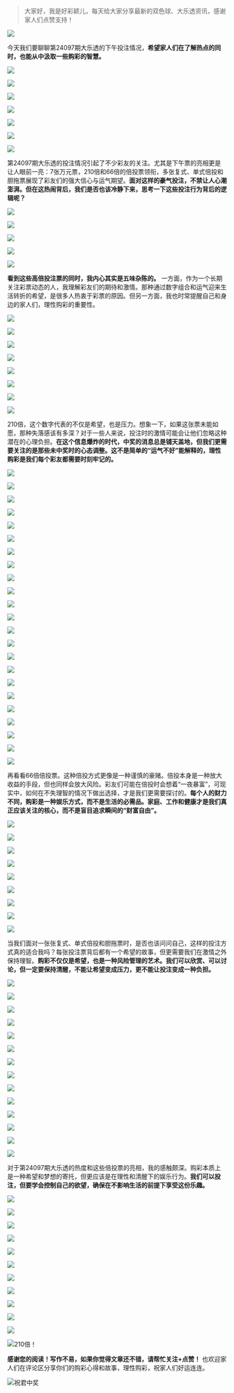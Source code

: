 
> 大家好，我是好彩颖儿，每天给大家分享最新的双色球、大乐透资讯，感谢家人们点赞支持！

![](https://cdn.jsdelivr.net/gh/wangwenjie1314/PicCDN/2024-7-12/1720763627240-image.png)


今天我们要聊聊第24097期大乐透的下午投注情况，**希望家人们在了解热点的同时，也能从中汲取一些购彩的智慧。**

![](https://cdn.jsdelivr.net/gh/wangwenjie1314/PicCDN/2024-8-21/1724227450044-image.png)


![](https://cdn.jsdelivr.net/gh/wangwenjie1314/PicCDN/2024-8-21/1724227347894-image.png)


![](https://cdn.jsdelivr.net/gh/wangwenjie1314/PicCDN/2024-8-21/1724227374679-image.png)

![](https://cdn.jsdelivr.net/gh/wangwenjie1314/PicCDN/2024-8-21/1724227326729-image.png)

![](https://cdn.jsdelivr.net/gh/wangwenjie1314/PicCDN/2024-8-21/1724227280414-image.png)


![](https://cdn.jsdelivr.net/gh/wangwenjie1314/PicCDN/2024-8-21/1724227369830-image.png)


![](https://cdn.jsdelivr.net/gh/wangwenjie1314/PicCDN/2024-8-21/1724227412970-image.png)


第24097期大乐透的投注情况引起了不少彩友的关注。尤其是下午票的亮相更是让人眼前一亮：7张万元票，210倍和66倍的倍投票领衔，多张复式、单式倍投和胆拖票展现了彩友们的强大信心与运气期望。**面对这样的豪气投注，不禁让人心潮澎湃。但在这热闹背后，我们是否也该冷静下来，思考一下这些投注行为背后的逻辑呢？**


![](https://cdn.jsdelivr.net/gh/wangwenjie1314/PicCDN/2024-8-21/1724227439469-image.png)

![](https://cdn.jsdelivr.net/gh/wangwenjie1314/PicCDN/2024-8-21/1724227362351-image.png)


![](https://cdn.jsdelivr.net/gh/wangwenjie1314/PicCDN/2024-8-21/1724227318603-image.png)

![](https://cdn.jsdelivr.net/gh/wangwenjie1314/PicCDN/2024-8-21/1724227335699-image.png)

![](https://cdn.jsdelivr.net/gh/wangwenjie1314/PicCDN/2024-8-21/1724227399334-image.png)


**看到这些高倍投注票的同时，我内心其实是五味杂陈的。** 一方面，作为一个长期关注彩票动态的人，我理解彩友们的期待和激情。那种通过数字组合和运气迎来生活转折的希望，是很多人热衷于彩票的原因。但另一方面，我也时常提醒自己和身边的家人们，理性购彩的重要性。

![](https://cdn.jsdelivr.net/gh/wangwenjie1314/PicCDN/2024-8-21/1724227406359-image.png)

![](https://cdn.jsdelivr.net/gh/wangwenjie1314/PicCDN/2024-8-21/1724227341946-image.png)


![](https://cdn.jsdelivr.net/gh/wangwenjie1314/PicCDN/2024-8-21/1724227355384-image.png)

![](https://cdn.jsdelivr.net/gh/wangwenjie1314/PicCDN/2024-8-21/1724227306924-image.png)

![](https://cdn.jsdelivr.net/gh/wangwenjie1314/PicCDN/2024-8-21/1724227388603-image.png)


![](https://cdn.jsdelivr.net/gh/wangwenjie1314/PicCDN/2024-8-21/1724227266643-image.png)

![](https://cdn.jsdelivr.net/gh/wangwenjie1314/PicCDN/2024-8-21/1724227290073-image.png)

![](https://cdn.jsdelivr.net/gh/wangwenjie1314/PicCDN/2024-8-21/1724227313317-image.png)


210倍，这个数字代表的不仅是希望，也是压力。想象一下，如果这张票未能如愿，那种失落感该有多深？对于一些人来说，投注时的激情可能会让他们忽略这种潜在的心理负担。**在这个信息爆炸的时代，中奖的消息总是铺天盖地，但我们更需要关注的是那些未中奖时的心态调整。这不是简单的“运气不好”能解释的，理性购彩是我们每个彩友都需要时刻牢记的。**

![](https://cdn.jsdelivr.net/gh/wangwenjie1314/PicCDN/2024-8-21/1724227630859-image.png)


![](https://cdn.jsdelivr.net/gh/wangwenjie1314/PicCDN/2024-8-21/1724227761437-image.png)

![](https://cdn.jsdelivr.net/gh/wangwenjie1314/PicCDN/2024-8-21/1724227737247-image.png)

![](https://cdn.jsdelivr.net/gh/wangwenjie1314/PicCDN/2024-8-21/1724227429342-image.png)

![](https://cdn.jsdelivr.net/gh/wangwenjie1314/PicCDN/2024-8-21/1724227248171-image.png)

![](https://cdn.jsdelivr.net/gh/wangwenjie1314/PicCDN/2024-8-21/1724227730309-image.png)

![](https://cdn.jsdelivr.net/gh/wangwenjie1314/PicCDN/2024-8-21/1724227755854-image.png)


![](https://cdn.jsdelivr.net/gh/wangwenjie1314/PicCDN/2024-8-21/1724227664725-image.png)

![](https://cdn.jsdelivr.net/gh/wangwenjie1314/PicCDN/2024-8-21/1724227640396-image.png)


![](https://cdn.jsdelivr.net/gh/wangwenjie1314/PicCDN/2024-8-21/1724227271664-image.png)

![](https://cdn.jsdelivr.net/gh/wangwenjie1314/PicCDN/2024-8-21/1724227300227-image.png)

![](https://cdn.jsdelivr.net/gh/wangwenjie1314/PicCDN/2024-8-21/1724227685337-image.png)


![](https://cdn.jsdelivr.net/gh/wangwenjie1314/PicCDN/2024-8-21/1724227616235-image.png)

![](https://cdn.jsdelivr.net/gh/wangwenjie1314/PicCDN/2024-8-21/1724227610209-image.png)

![](https://cdn.jsdelivr.net/gh/wangwenjie1314/PicCDN/2024-8-21/1724227585646-image.png)

![](https://cdn.jsdelivr.net/gh/wangwenjie1314/PicCDN/2024-8-21/1724227722907-image.png)

![](https://cdn.jsdelivr.net/gh/wangwenjie1314/PicCDN/2024-8-21/1724227717765-image.png)

![](https://cdn.jsdelivr.net/gh/wangwenjie1314/PicCDN/2024-8-21/1724227710977-image.png)

![](https://cdn.jsdelivr.net/gh/wangwenjie1314/PicCDN/2024-8-21/1724227707539-image.png)

![](https://cdn.jsdelivr.net/gh/wangwenjie1314/PicCDN/2024-8-21/1724227703445-image.png)

![](https://cdn.jsdelivr.net/gh/wangwenjie1314/PicCDN/2024-8-21/1724227750056-image.png)

![](https://cdn.jsdelivr.net/gh/wangwenjie1314/PicCDN/2024-8-21/1724227744361-image.png)


![](https://cdn.jsdelivr.net/gh/wangwenjie1314/PicCDN/2024-8-21/1724227673378-image.png)


再看看66倍倍投票。这种倍投方式更像是一种谨慎的豪赌。倍投本身是一种放大收益的手段，但也同样会放大风险。彩友们可能在倍投时会想着“一夜暴富”，可现实中，如何在不失理智的情况下做出选择，才是我们更需要探讨的。**每个人的财力不同，购彩是一种娱乐方式，而不是生活的必需品。家庭、工作和健康才是我们真正应该关注的核心，而不是盲目追求瞬间的“财富自由”。**

![](https://cdn.jsdelivr.net/gh/wangwenjie1314/PicCDN/2024-8-21/1724227694369-image.png)

![](https://cdn.jsdelivr.net/gh/wangwenjie1314/PicCDN/2024-8-21/1724227679696-image.png)


![](https://cdn.jsdelivr.net/gh/wangwenjie1314/PicCDN/2024-8-21/1724227649809-image.png)

![](https://cdn.jsdelivr.net/gh/wangwenjie1314/PicCDN/2024-8-21/1724227541672-image.png)


![](https://cdn.jsdelivr.net/gh/wangwenjie1314/PicCDN/2024-8-21/1724227595572-image.png)


![](https://cdn.jsdelivr.net/gh/wangwenjie1314/PicCDN/2024-8-21/1724227552852-image.png)

![](https://cdn.jsdelivr.net/gh/wangwenjie1314/PicCDN/2024-8-21/1724227537155-image.png)

![](https://cdn.jsdelivr.net/gh/wangwenjie1314/PicCDN/2024-8-21/1724227532280-image.png)


![](https://cdn.jsdelivr.net/gh/wangwenjie1314/PicCDN/2024-8-21/1724227575901-image.png)


当我们面对一张张复式、单式倍投和胆拖票时，是否也该问问自己，这样的投注方式真的适合我吗？每张投注票背后都有一个希望的故事，但更需要我们在激情之外保持理智。**购彩不仅仅是希望，也是一种风险管理的艺术。我们可以欣赏、可以讨论，但一定要保持清醒，不能让希望变成压力，更不能让投注变成一种负担。**

![](https://cdn.jsdelivr.net/gh/wangwenjie1314/PicCDN/2024-8-21/1724227523774-image.png)


![](https://cdn.jsdelivr.net/gh/wangwenjie1314/PicCDN/2024-8-21/1724227501348-image.png)

![](https://cdn.jsdelivr.net/gh/wangwenjie1314/PicCDN/2024-8-21/1724227488410-image.png)

![](https://cdn.jsdelivr.net/gh/wangwenjie1314/PicCDN/2024-8-21/1724227480700-image.png)

![](https://cdn.jsdelivr.net/gh/wangwenjie1314/PicCDN/2024-8-21/1724227512474-image.png)

![](https://cdn.jsdelivr.net/gh/wangwenjie1314/PicCDN/2024-8-21/1724227566223-image.png)


![](https://cdn.jsdelivr.net/gh/wangwenjie1314/PicCDN/2024-8-21/1724227458218-image.png)



![](https://cdn.jsdelivr.net/gh/wangwenjie1314/PicCDN/2024-8-21/1724227785721-image.png)

![](https://cdn.jsdelivr.net/gh/wangwenjie1314/PicCDN/2024-8-21/1724227781947-image.png)

![](https://cdn.jsdelivr.net/gh/wangwenjie1314/PicCDN/2024-8-21/1724227776667-image.png)


![](https://cdn.jsdelivr.net/gh/wangwenjie1314/PicCDN/2024-8-21/1724227821405-image.png)

![](https://cdn.jsdelivr.net/gh/wangwenjie1314/PicCDN/2024-8-21/1724227817273-image.png)



![](https://cdn.jsdelivr.net/gh/wangwenjie1314/PicCDN/2024-8-21/1724227809089-image.png)

![](https://cdn.jsdelivr.net/gh/wangwenjie1314/PicCDN/2024-8-21/1724227805674-image.png)

对于第24097期大乐透的热度和这些倍投票的亮相，我的感触颇深。购彩本质上是一种希望和梦想的寄托，但更应该是在理性和清醒下的娱乐行为。**我们可以投注，但要学会控制自己的欲望，确保在不影响生活的前提下享受这份乐趣。**


![](https://cdn.jsdelivr.net/gh/wangwenjie1314/PicCDN/2024-8-21/1724227872187-image.png)

![](https://cdn.jsdelivr.net/gh/wangwenjie1314/PicCDN/2024-8-21/1724227861220-image.png)

![](https://cdn.jsdelivr.net/gh/wangwenjie1314/PicCDN/2024-8-21/1724227855469-image.png)

![](https://cdn.jsdelivr.net/gh/wangwenjie1314/PicCDN/2024-8-21/1724227848417-image.png)

![](https://cdn.jsdelivr.net/gh/wangwenjie1314/PicCDN/2024-8-21/1724227841070-image.png)

![](https://cdn.jsdelivr.net/gh/wangwenjie1314/PicCDN/2024-8-21/1724227837833-image.png)

![](https://cdn.jsdelivr.net/gh/wangwenjie1314/PicCDN/2024-8-21/1724227834553-image.png)

![](https://cdn.jsdelivr.net/gh/wangwenjie1314/PicCDN/2024-8-21/1724227828538-image.png)

![](https://cdn.jsdelivr.net/gh/wangwenjie1314/PicCDN/2024-8-21/1724227813433-image.png)

![](https://cdn.jsdelivr.net/gh/wangwenjie1314/PicCDN/2024-8-21/1724227794050-image.png)

![](https://cdn.jsdelivr.net/gh/wangwenjie1314/PicCDN/2024-8-21/1724227790290-image.png)




![210倍！](https://cdn.jsdelivr.net/gh/wangwenjie1314/PicCDN/2024-8-21/1724227467849-image.png)



**感谢您的阅读！写作不易，如果你觉得文章还不错，请帮忙关注+点赞！** 也欢迎家人们在评论区分享你们的购彩心得和故事，理性购彩，祝家人们好运连连。


![祝君中奖](https://cdn.jsdelivr.net/gh/wangwenjie1314/PicCDN/2024-8-14/1723606841858-image.png)
